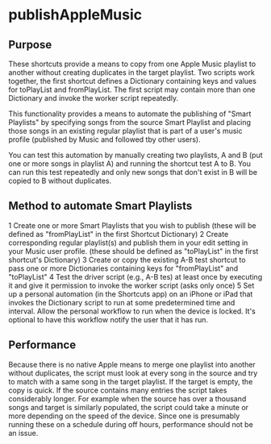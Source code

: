 # publishAppleMusic

## Purpose
These shortcuts provide a means to copy from one Apple Music playlist to another without creating duplicates in the target playlist.  Two scripts work together, the first shortcut defines a Dictionary containing keys and values for toPlayList and fromPlayList.  The first script may contain more than one Dictionary and invoke the worker script repeatedly.

This functionality provides a means to automate the publishing of "Smart Playlists" by specifying songs from the source Smart Playlist and placing those songs in an existing regular playlist that is part of a user's music profile (published by Music and followed tby other users).  

You can test this automation by manually creating two playlists, A and B (put one or more songs in playlist A) and running the shortcut test A to B.  You can run this test repeatedly and only new songs that don't exist in B will be copied to B without duplicates.

## Method to automate Smart Playlists
1 Create one or more Smart Playlists that you wish to publish (these will be defined as "fromPlayList" in the first Shortcut Dictionary)
2 Create corresponding regular playlist(s) and publish them in your edit setting in your Music user profile.  (these should be defined as "toPlayList" in the first shortcut's Dictionary)
3 Create or copy the existing A-B test shortcut to pass one or more Dictionaries containing keys for "fromPlayList" and "toPlayList"
4 Test the driver script (e.g., A-B tes) at least once by executing it and give it permission to invoke the worker script (asks only once)
5 Set up a personal automation (in the Shortcuts app) on an iPhone or iPad that invokes the Dictionary script to run at some predetermined time and interval.  Allow the personal workflow to run when the device is locked.  It's optional to have this workflow notify the user that it has run.

## Performance
Because there is no native Apple means to merge one playlist into another without duplicates, the script must look at every song in the source and try to match with a same song in the target playlist.  If the target is empty, the copy is quick.  If the source contains many entries the script takes considerably longer.  For example when the source has over a thousand songs and target is similarly populated, the script could take a minute or more depending on the speed of the device.  Since one is presumably running these on a schedule during off hours, performance should not be an issue.
